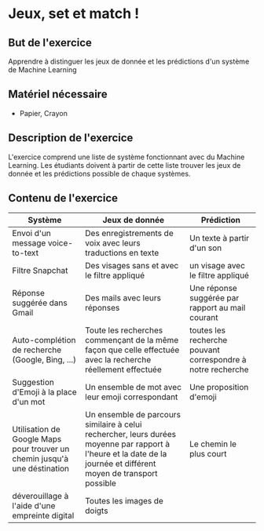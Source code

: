 # Jeux, set et match !

## But de l'exercice

Apprendre à distinguer les jeux de donnée et les prédictions d'un système de Machine Learning

## Matériel nécessaire

-   Papier, Crayon

## Description de l'exercice

L'exercice comprend une liste de système fonctionnant avec du Machine Learning. Les étudiants doivent à partir de cette liste trouver les jeux de donnée et les prédictions possible de chaque systèmes.

## Contenu de l'exercice

| Système | Jeux de donnée | Prédiction |
| ------- | -------------- | ---------- |
| Envoi d'un message voice-to-text | Des enregistrements de voix avec leurs traductions en texte | Un texte à partir d'un son |
| Filtre Snapchat | Des visages sans et avec le filtre appliqué | un visage avec le filtre appliqué |
| Réponse suggérée dans Gmail | Des mails avec leurs réponses | Une réponse suggérée par rapport au mail courant |
| Auto-complétion de recherche (Google, Bing, ...) | Toute les recherches commençant de la même façon que celle effectuée avec la recherche réellement effectuée | toutes les recherche pouvant correspondre à notre recherche
| Suggestion d'Emoji à la place d'un mot | Un ensemble de mot avec leur emoji correspondant | Une proposition d'emoji |
| Utilisation de Google Maps pour trouver un chemin jusqu'à une déstination | Un ensemble de parcours similaire à celui rechercher, leurs durées moyenne par rapport à l'heure et la date de la journée et différent moyen de transport possible | Le chemin le plus court
| déverouillage à l'aide d'une empreinte digital | Toutes les images de doigts  

<!--stackedit_data:
eyJoaXN0b3J5IjpbMTkwMjE2MzcsLTM2OTIzNDM1MiwtMTQ5Nz
IwNjQsLTE5OTgxNTIxMDddfQ==
-->
